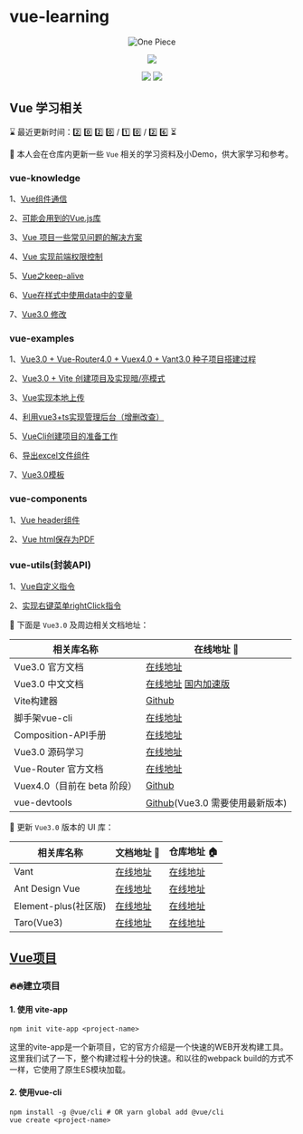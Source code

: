 <!--
 * @Author: Li Zhiliang
 * @Date: 2020-10-26 11:26:30
 * @LastEditors: Li Zhiliang
 * @LastEditTime: 2021-01-22 15:52:32
 * @FilePath: /vue-learning/README.md
-->
# vue-learning

<p align="center">
  <img src="https://s.yezgea02.com/1602639218100/vue3-exmples%E4%BB%93%E5%BA%93%E5%AE%A3%E4%BC%A0%E5%9B%BE1.png" alt="One Piece" />
</p>

<p align="center">
  <img src="https://img.shields.io/badge/%E5%95%A5%E9%83%BD%E5%88%AB%E8%AF%B4-%E6%89%B6%E6%88%91%E8%B5%B7%E6%9D%A5-%2341b883?style=for-the-badge&logo=appveyor">
</p>

<p align="center">
  <img src="https://img.shields.io/badge/Vue-3.x-green">
  <img src="https://img.shields.io/badge/license-MIT-%23ccc">
</p>

## Vue 学习相关

<!--   0️⃣1️⃣2️⃣3️⃣4️⃣5️⃣6️⃣7️⃣8️⃣9️⃣🔟 -->
⌛ 最近更新时间：2️⃣ 0️⃣ 2️⃣ 0️⃣ / 1️⃣ 0️⃣ / 2️⃣ 6️⃣ ⏳

👀 本人会在仓库内更新一些 `Vue` 相关的学习资料及小Demo，供大家学习和参考。

### vue-knowledge

1、[Vue组件通信](https://github.com/Scorpio-li/vue-learning/tree/main/knowledge/communication)

2、[可能会用到的Vue.js库](https://github.com/Scorpio-li/vue-learning/tree/main/knowledge/library)

3、[Vue 项目一些常见问题的解决方案](https://github.com/Scorpio-li/vue-learning/tree/main/knowledge/projectQuestion)

4、[Vue 实现前端权限控制](https://github.com/Scorpio-li/vue-learning/tree/main/knowledge/accessControl)

5、[Vue之keep-alive](https://github.com/Scorpio-li/vue-learning/tree/main/knowledge/keepAlive)

6、[Vue在样式中使用data中的变量](https://github.com/Scorpio-li/vue-learning/tree/main/knowledge/jsVariable)

7、[Vue3.0 修改](https://github.com/Scorpio-li/vue-learning/tree/main/knowledge/vue3)

### vue-examples

1、[Vue3.0 + Vue-Router4.0 + Vuex4.0 + Vant3.0 种子项目搭建过程](https://github.com/Scorpio-li/vue-learning/tree/main/examples/vant-v3)

2、[Vue3.0 + Vite 创建项目及实现暗/亮模式](https://github.com/Scorpio-li/vue-learning/tree/main/examples/vue3-vite)

3、[Vue实现本地上传](https://github.com/Scorpio-li/vue-learning/tree/main/examples/vant-v3/src/views/filr/upload.vue)

4、[利用vue3+ts实现管理后台（增删改查）](https://github.com/Scorpio-li/vue-learning/tree/main/examples/vue3-ts)

5、[VueCli创建项目的准备工作](https://github.com/Scorpio-li/vue-learning/tree/main/examples/vue-cli-demo)

6、[导出excel文件组件](https://github.com/Scorpio-li/vue-learning/tree/main/examples/excel-export)

7、[Vue3.0模板](https://github.com/Scorpio-li/vue-learning/tree/main/examples/vue3)

### vue-components

1、[Vue header组件](https://github.com/Scorpio-li/vue-learning/tree/main/components-demo/)

2、[Vue html保存为PDF](https://github.com/Scorpio-li/vue-learning/tree/main/components-demo/src)

### vue-utils(封装API)

1、[Vue自定义指令](https://github.com/Scorpio-li/vue-learning/tree/main/directives)

2、[实现右键菜单rightClick指令](https://juejin.cn/post/6906788973981466637#heading-18)

📖 下面是 `Vue3.0` 及周边相关文档地址：

| 相关库名称 | 在线地址 🔗 |
| --------- | ----- |
| Vue3.0 官方文档 | [在线地址](https://v3.vuejs.org/) |
| Vue3.0 中文文档 | [在线地址](https://v3.cn.vuejs.org/) [国内加速版](https://vue3js.cn/docs/zh/)|
| Vite构建器 | [Github](https://github.com/vitejs/vite) |
| 脚手架vue-cli | [在线地址](https://cli.vuejs.org/zh/) |
| Composition-API手册 | [在线地址](https://vue3js.cn/vue-composition-api/) |
| Vue3.0 源码学习 | [在线地址](https://vue3js.cn/start/) |
| Vue-Router 官方文档 | [在线地址](https://next.router.vuejs.org/) |
| Vuex4.0（目前在 beta 阶段） | [Github](https://github.com/vuejs/vuex/tree/4.0) |
| vue-devtools | [Github](https://github.com/vuejs/vue-devtools/releases)(Vue3.0 需要使用最新版本) |

🎨 更新 `Vue3.0` 版本的 UI 库：

| 相关库名称 | 文档地址 🔗 | 仓库地址 🏠 |
| --------- | ----- | ----- |
| Vant | [在线地址](https://vant-contrib.gitee.io/vant/next/#/) | [在线地址](https://github.com/youzan/vant/tree/next) |
| Ant Design Vue | [在线地址](https://2x.antdv.com/docs/vue/introduce-cn/) | [在线地址](https://github.com/vueComponent/ant-design-vue/) |
| Element-plus(社区版) | [在线地址](https://element3.vercel.app/#/zh-CN) | [在线地址](https://github.com/element-plus/element-plus/issues/171) |
| Taro(Vue3) | [在线地址](http://taro-docs.jd.com/taro/docs/vue3) | [在线地址](https://github.com/nervjs/taro) |

## [Vue项目](./project)

### 🔥🔥建立项目

#### 1. 使用 vite-app

```shell
npm init vite-app <project-name>
```

这里的vite-app是一个新项目，它的官方介绍是一个快速的WEB开发构建工具。这里我们试了一下，整个构建过程十分的快速。和以往的webpack build的方式不一样，它使用了原生ES模块加载。

#### 2. 使用vue-cli

```shell
npm install -g @vue/cli # OR yarn global add @vue/cli
vue create <project-name>
```


